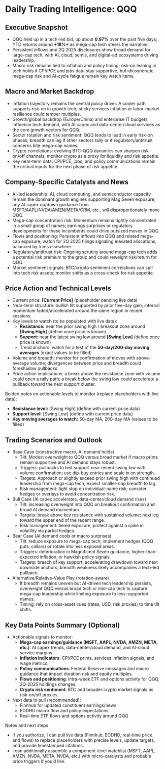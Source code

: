 # Daily Trading Intelligence: QQQ

## Executive Snapshot
- QQQ held up in a tech-led bid, up about **0.97%** over the past five days; YTD returns around **+18%+** as mega-cap tech steers the narrative.
- Persistent inflows and 2Q 2025 disclosures show broad demand for large-cap tech, with AI, cloud, semis, and digital-ad ecosystems driving leadership.
- Macro risk remains tied to inflation and policy timing; risk-on leaning in tech holds if CPI/PCE and jobs data stay supportive, but idiosyncratic mega-cap risk and AI-cycle fatigue remain key watch items.

## Macro and Market Backdrop
- Inflation trajectory remains the central policy driver. A cooler path supports risk-on in growth tech; sticky services inflation or labor-market resilience could temper multiples.
- Growth/global backdrop (Europe/China) and enterprise IT budgets influence tech demand, with AI capex and data-center/cloud services as the core growth vectors for QQQ.
- Sector rotation and risk sentiment: QQQ tends to lead in early risk-on phases; breadth can lag if other sectors rally or if regulatory/antitrust concerns bite mega-cap names.
- Crypto correlations: evolving BTC-QQQ dynamics can sharpen risk-on/off channels; monitor crypto as a proxy for liquidity and risk appetite.
- Key near-term data: CPI/PCE, jobs, and policy communications remain the critical inputs for the next phase of risk appetite.

## Company-Specific Catalysts and News
- AI-led leadership: AI, cloud computing, and semiconductor capacity remain the dominant growth engines supporting Mag Seven exposure; any AI capex up/down guidance from MSFT/AAPL/NVDA/AMZN/META/CRM, etc., will disproportionately move QQQ.
- Mega-cap concentration risk: Momentum remains tightly concentrated in a small group of names; earnings surprises or regulatory developments for these incumbents could drive outsized moves in QQQ.
- Flows and positioning: Persistent inflows into QQQ and related mega-cap exposure; watch for 2Q 2025 filings signaling elevated allocations, balanced by trims elsewhere.
- Regulatory/antitrust risk: Ongoing scrutiny around mega-cap tech adds a potential risk premium to the group and could reweight risk/return for QQQ.
- Market sentiment signals: BTC/crypto sentiment correlations can spill into tech risk assets; monitor shifts as a cross-check for risk appetite.

## Price Action and Technical Levels
- Current price: **[Current Price]** (placeholder pending live data)
- Near-term structure: bullish tilt supported by prior five-day gain; internal momentum faded/accelerated around the same region in recent sessions.
- Key levels to watch (to be populated with live data):
  - **Resistance:** near the prior swing high / breakout zone around **[Swing High]** (define once price is known)
  - **Support:** near the latest swing low around **[Swing Low]** (define once price is known)
  - Trend anchors: watch for a test of the **50-day/200-day moving averages** (exact values to be filled)
- Volume and breadth: monitor for confirmation of moves with above-average volume; divergences between price and breadth could foreshadow pullbacks.
- Price action implications: a break above the resistance zone with volume could open a rally path; a break below the swing low could accelerate a pullback toward the next support cluster.

Bolded notes on actionable levels to monitor (replace placeholders with live data):
- **Resistance level:** [Swing High] (define with current price data)
- **Support level:** [Swing Low] (define with current price data)
- **Key moving averages to watch:** 50-day MA, 200-day MA (values to be filled)

## Trading Scenarios and Outlook
- Base Case (constructive macro, AI demand holds)
  - Tilt: Modest overweight to QQQ versus broad market if macro prints remain supportive and AI demand stays robust.
  - Triggers: pullbacks to test support near recent swing low with volume confirmation; use dip-buy entries and scale in on strength.
  - Targets: Approach or slightly exceed prior swing high with continued leadership from mega-cap tech; expect smaller-cap breadth to lag.
  - Risk management: tight stop on individual-name risk; consider hedges or overlays to avoid concentration risk.
- Bull Case (AI capex accelerates, data-center/cloud demand rises)
  - Tilt: increasing overweight into QQQ on breakout confirmation and broad AI demand momentum.
  - Targets: break above key resistance with sustained volume; next leg toward the upper end of the recent range.
  - Risk management: tiered exposure, protect against a spike in volatility via partial hedges.
- Bear Case (AI demand cools or macro surprises)
  - Tilt: reduce exposure to mega-cap tech; implement hedges (QQQ puts, collars) or rotate into less exposed areas.
  - Triggers: deterioration in Magnificent Seven guidance, higher-than-expected inflation, or hawkish policy signals.
  - Targets: breach of key support, accelerating drawdown toward next downside anchors; breadth weakness likely accompanies a tech-led pullback.
- Alternative/Relative-Value Play (rotation-aware)
  - If breadth remains uneven but AI-driven tech leadership persists, overweight QQQ versus broad tech or mid-cap tech to capture mega-cap leadership while limiting exposure to less-supported names.
  - Timing: rely on cross-asset cues (rates, USD, risk proxies) to time tilt shifts.

## Key Data Points Summary (Optional)
- Actionable signals to monitor:
  - **Mega-cap earnings/guidance (MSFT, AAPL, NVDA, AMZN, META, etc.)**: AI capex trends, data-center/cloud demand, and AI-cloud service margins.
  - **Inflation indicators**: CPI/PCE prints, services inflation signals, and wage metrics.
  - **Policy communications**: Federal Reserve messages and macro guidance that impact duration risk and equity multiples.
  - **Flows and positioning**: intra-week ETF and options activity for QQQ; 2Q-2025 holdings changes.
  - **Crypto risk sentiment**: BTC and broader crypto market signals as risk-on/off proxies.
- Next data to pull (recommended):
  - Finnhub for updated constituent earnings/news
  - EODHD macro flow and policy expectations
  - Real-time ETF flows and options activity around QQQ

Notes and next steps
- If you authorize, I can pull live data (Finnhub, EODHD, real-time price, and flows) to replace placeholders with precise levels, update targets, and provide timestamped citations.
- I can additionally assemble a component-level watchlist (MSFT, AAPL, AMZN, NVDA, META, NVDA, etc.) with micro-catalysts and probable price triggers if you’d like.